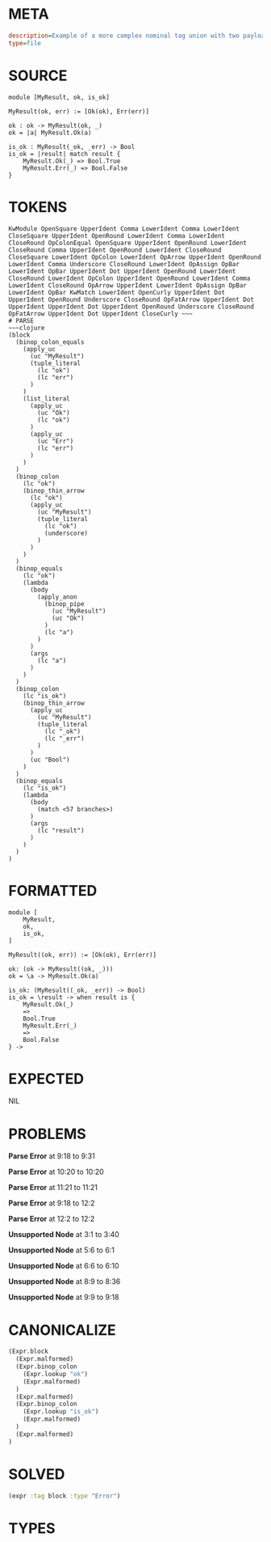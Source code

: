 # META
~~~ini
description=Example of a more complex nominal tag union with two payload types
type=file
~~~
# SOURCE
~~~roc
module [MyResult, ok, is_ok]

MyResult(ok, err) := [Ok(ok), Err(err)]

ok : ok -> MyResult(ok, _)
ok = |a| MyResult.Ok(a)

is_ok : MyResult(_ok, _err) -> Bool
is_ok = |result| match result {
    MyResult.Ok(_) => Bool.True
    MyResult.Err(_) => Bool.False
}
~~~
# TOKENS
~~~text
KwModule OpenSquare UpperIdent Comma LowerIdent Comma LowerIdent CloseSquare UpperIdent OpenRound LowerIdent Comma LowerIdent CloseRound OpColonEqual OpenSquare UpperIdent OpenRound LowerIdent CloseRound Comma UpperIdent OpenRound LowerIdent CloseRound CloseSquare LowerIdent OpColon LowerIdent OpArrow UpperIdent OpenRound LowerIdent Comma Underscore CloseRound LowerIdent OpAssign OpBar LowerIdent OpBar UpperIdent Dot UpperIdent OpenRound LowerIdent CloseRound LowerIdent OpColon UpperIdent OpenRound LowerIdent Comma LowerIdent CloseRound OpArrow UpperIdent LowerIdent OpAssign OpBar LowerIdent OpBar KwMatch LowerIdent OpenCurly UpperIdent Dot UpperIdent OpenRound Underscore CloseRound OpFatArrow UpperIdent Dot UpperIdent UpperIdent Dot UpperIdent OpenRound Underscore CloseRound OpFatArrow UpperIdent Dot UpperIdent CloseCurly ~~~
# PARSE
~~~clojure
(block
  (binop_colon_equals
    (apply_uc
      (uc "MyResult")
      (tuple_literal
        (lc "ok")
        (lc "err")
      )
    )
    (list_literal
      (apply_uc
        (uc "Ok")
        (lc "ok")
      )
      (apply_uc
        (uc "Err")
        (lc "err")
      )
    )
  )
  (binop_colon
    (lc "ok")
    (binop_thin_arrow
      (lc "ok")
      (apply_uc
        (uc "MyResult")
        (tuple_literal
          (lc "ok")
          (underscore)
        )
      )
    )
  )
  (binop_equals
    (lc "ok")
    (lambda
      (body
        (apply_anon
          (binop_pipe
            (uc "MyResult")
            (uc "Ok")
          )
          (lc "a")
        )
      )
      (args
        (lc "a")
      )
    )
  )
  (binop_colon
    (lc "is_ok")
    (binop_thin_arrow
      (apply_uc
        (uc "MyResult")
        (tuple_literal
          (lc "_ok")
          (lc "_err")
        )
      )
      (uc "Bool")
    )
  )
  (binop_equals
    (lc "is_ok")
    (lambda
      (body
        (match <57 branches>)
      )
      (args
        (lc "result")
      )
    )
  )
)
~~~
# FORMATTED
~~~roc
module [
	MyResult,
	ok,
	is_ok,
]

MyResult((ok, err)) := [Ok(ok), Err(err)]

ok: (ok -> MyResult((ok, _)))
ok = \a -> MyResult.Ok(a)

is_ok: (MyResult((_ok, _err)) -> Bool)
is_ok = \result -> when result is {
	MyResult.Ok(_)
	=>
	Bool.True
	MyResult.Err(_)
	=>
	Bool.False
} -> 
~~~
# EXPECTED
NIL
# PROBLEMS
**Parse Error**
at 9:18 to 9:31

**Parse Error**
at 10:20 to 10:20

**Parse Error**
at 11:21 to 11:21

**Parse Error**
at 9:18 to 12:2

**Parse Error**
at 12:2 to 12:2

**Unsupported Node**
at 3:1 to 3:40

**Unsupported Node**
at 5:6 to 6:1

**Unsupported Node**
at 6:6 to 6:10

**Unsupported Node**
at 8:9 to 8:36

**Unsupported Node**
at 9:9 to 9:18

# CANONICALIZE
~~~clojure
(Expr.block
  (Expr.malformed)
  (Expr.binop_colon
    (Expr.lookup "ok")
    (Expr.malformed)
  )
  (Expr.malformed)
  (Expr.binop_colon
    (Expr.lookup "is_ok")
    (Expr.malformed)
  )
  (Expr.malformed)
)
~~~
# SOLVED
~~~clojure
(expr :tag block :type "Error")
~~~
# TYPES
~~~roc
~~~
